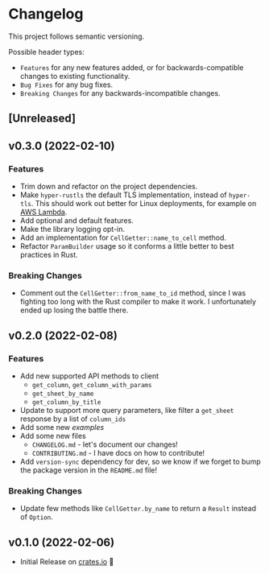 # Changelog

This project follows semantic versioning.

Possible header types:

- `Features` for any new features added, or for backwards-compatible
  changes to existing functionality.
- `Bug Fixes` for any bug fixes.
- `Breaking Changes` for any backwards-incompatible changes.

## [Unreleased]

## v0.3.0 (2022-02-10)

### Features

- Trim down and refactor on the project dependencies.
- Make `hyper-rustls` the default TLS implementation, instead of `hyper-tls`. This should
  work out better for Linux deployments, for example on [AWS Lambda].
- Add optional and default features.
- Make the library logging opt-in.
- Add an implementation for `CellGetter::name_to_cell` method.
- Refactor `ParamBuilder` usage so it conforms a little better to best practices in Rust.

[AWS Lambda]: https://docs.aws.amazon.com/sdk-for-rust/latest/dg/lambda.html

### Breaking Changes

- Comment out the `CellGetter::from_name_to_id` method, since I was fighting
   too long with the Rust compiler to make it work. I unfortunately ended up losing the battle there.

## v0.2.0 (2022-02-08)

### Features

- Add new supported API methods to client
  - `get_column`, `get_column_with_params`
  - `get_sheet_by_name`
  - `get_column_by_title`
- Update to support more query parameters, like filter a `get_sheet`
  response by a list of `column_ids`
- Add some new *examples*
- Add some new files
  - `CHANGELOG.md` - let's document our changes!
  - `CONTRIBUTING.md` - I have docs on how to contribute!
- Add `version-sync` dependency for dev, so we know if we forget to bump
  the package version in the `README.md` file!

### Breaking Changes

- Update few methods like `CellGetter.by_name` to return
  a `Result` instead of `Option`.

## v0.1.0 (2022-02-06)

- Initial Release on [crates.io][] :tada:

[crates.io]: https://crates.io/crates/smartsheet-rs

